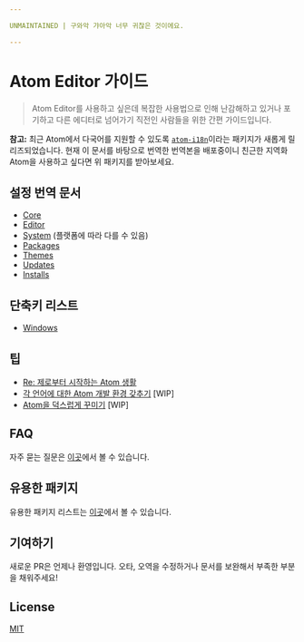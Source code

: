 ```yaml
---

UNMAINTAINED | 구와악 갸아악 너무 귀찮은 것이에요.

---
```


# Atom Editor 가이드

> Atom Editor를 사용하고 싶은데 복잡한 사용법으로 인해 난감해하고 있거나 포기하고 다른 에디터로 넘어가기 직전인 사람들을 위한 간편 가이드입니다.

**참고:** 최근 Atom에서 다국어를 지원할 수 있도록 [`atom-i18n`](https://atom.io/packages/atom-i18n)이라는 패키지가 새롭게 릴리즈되었습니다. 현재 이 문서를 바탕으로 번역한 번역본을 배포중이니 친근한 지역화 Atom을 사용하고 싶다면 위 패키지를 받아보세요.

## 설정 번역 문서

* [Core](./settings/core.md)
* [Editor](./settings/editor.md)
* [System](./settings/system.md) (플랫폼에 따라 다를 수 있음)
* [Packages](./settings/packages.md)
* [Themes](./settings/themes.md)
* [Updates](./settings/updates.md)
* [Installs](./settings/installs.md)

## 단축키 리스트

* [Windows](./shortcuts/windows.md)

## 팁

* [Re: 제로부터 시작하는 Atom 생활](./tips/re-zero-starting-life-in-atom.md)
* [각 언어에 대한 Atom 개발 환경 갖추기]() [WIP]
* [Atom을 덕스럽게 꾸미기]() [WIP]

## FAQ

자주 묻는 질문은 [이곳](./base/faq.md)에서 볼 수 있습니다.

## 유용한 패키지

유용한 패키지 리스트는 [이곳](./base/packages.md)에서 볼 수 있습니다.

## 기여하기

새로운 PR은 언제나 환영입니다. 오타, 오역을 수정하거나 문서를 보완해서 부족한 부분을 채워주세요!

## License

[MIT](http://preco.mit-license.org/)
